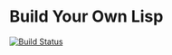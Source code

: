 # Build Your Own Lisp

[![Build Status](https://travis-ci.org/yurrriq/lispy.svg?branch=master)](https://travis-ci.org/yurrriq/lispy)
